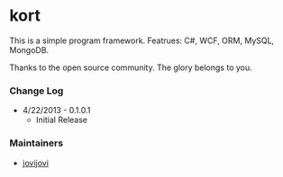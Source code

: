 kort
===================

This is a simple program framework.
Featrues: C#, WCF, ORM, MySQL, MongoDB.

Thanks to the open source community. The glory belongs to you.

### Change Log
* 4/22/2013 - 0.1.0.1 
  - Initial Release

### Maintainers
* [jovijovi](https://github.com/jovijovi)